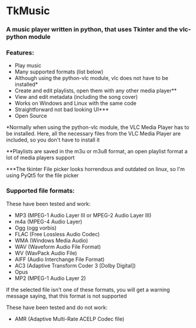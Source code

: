 # TkMusic
### A music player written in python, that uses Tkinter and the vlc-python module



### Features:
- Play music
- Many supported formats (list below)
- Although using the python-vlc module, vlc does not have to be installed*
- Create and edit playlists, open them with any other media player**
- View and edit metadata (including the song cover)
- Works on Windows and Linux with the same code
- Straightforward not bad looking UI***
- Open Source

*Normally when using the python-vlc module, the VLC Media Player has to be installed. Here, all the necessary files from the VLC Media Player are included, so you don't have to install it

**Playlists are saved in the m3u or m3u8 format, an open playlist format a lot of media players support

***The tkinter File picker looks horrendous and outdated on linux, so I'm using PyQt5 for the file picker



### Supported file formats:
These have been tested and work:
- MP3		(MPEG-1 Audio Layer III or MPEG-2 Audio Layer III)
- m4a		(MPEG-4 Audio Layer)
- Ogg		(ogg vorbis)
- FLAC	(Free Lossless Audio Codec)
- WMA		(Windows Media Audio)
- WAV		(Waveform Audio File Format)
- WV		(WavPack Audio File)
- AIFF	(Audio Interchange File Format)
- AC3		(Adaptive Transform Coder 3 [Dolby Digital])
- Opus
- MP2		(MPEG-1 Audio Layer 2)

If the selected file isn't one of these formats, you will get a warning message saying, that this format is not supported

These have been tested and do not work:
- AMR  (Adaptive Multi-Rate ACELP Codec file)
